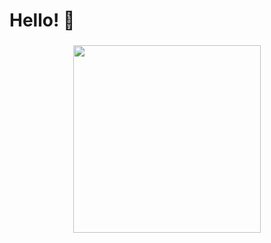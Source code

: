 # Hello! 👋

<h3 align="center"></h3>

<p align="center">
  <img src="https://media0.giphy.com/media/v1.Y2lkPTc5MGI3NjExd21mMjdpYnd3MDk0NnJybzNnOHdycTVqZmF0c2U5Z2UzaDdtdWU1OCZlcD12MV9pbnRlcm5hbF9naWZfYnlfaWQmY3Q9Zw/Xc3R3j4KFMvH01ZWaJ/giphy.gif" width="300">
</p>
